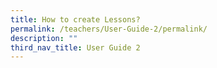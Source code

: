 ```yaml
---
title: How to create Lessons?
permalink: /teachers/User-Guide-2/permalink/
description: ""
third_nav_title: User Guide 2
---
```

